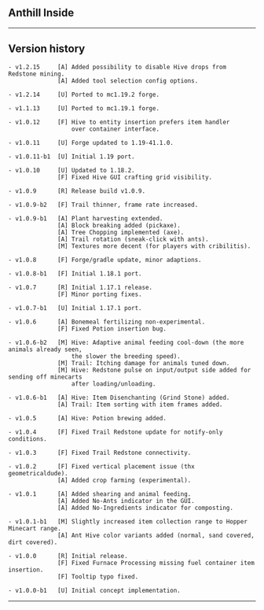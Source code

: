 
## Anthill Inside

----
## Version history

    - v1.2.15     [A] Added possibility to disable Hive drops from Redstone mining.
                  [A] Added tool selection config options.

    - v1.2.14     [U] Ported to mc1.19.2 forge.

    - v1.1.13     [U] Ported to mc1.19.1 forge.

    - v1.0.12     [F] Hive to entity insertion prefers item handler
                      over container interface.

    - v1.0.11     [U] Forge updated to 1.19-41.1.0.

    - v1.0.11-b1  [U] Initial 1.19 port.

    - v1.0.10     [U] Updated to 1.18.2.
                  [F] Fixed Hive GUI crafting grid visibility.

    - v1.0.9      [R] Release build v1.0.9.

    - v1.0.9-b2   [F] Trail thinner, frame rate increased.

    - v1.0.9-b1   [A] Plant harvesting extended.
                  [A] Block breaking added (pickaxe).
                  [A] Tree Chopping implemented (axe).
                  [A] Trail rotation (sneak-click with ants).
                  [M] Textures more decent (for players with cribilitis).

    - v1.0.8      [F] Forge/gradle update, minor adaptions.

    - v1.0.8-b1   [F] Initial 1.18.1 port.

    - v1.0.7      [R] Initial 1.17.1 release.
                  [F] Minor porting fixes.

    - v1.0.7-b1   [U] Initial 1.17.1 port.

    - v1.0.6      [A] Bonemeal fertilizing non-experimental.
                  [F] Fixed Potion insertion bug.

    - v1.0.6-b2   [M] Hive: Adaptive animal feeding cool-down (the more animals already seen,
                      the slower the breeding speed).
                  [M] Trail: Itching damage for animals tuned down.
                  [M] Hive: Redstone pulse on input/output side added for sending off minecarts
                      after loading/unloading.

    - v1.0.6-b1   [A] Hive: Item Disenchanting (Grind Stone) added.
                  [A] Trail: Item sorting with item frames added.

    - v1.0.5      [A] Hive: Potion brewing added.

    - v1.0.4      [F] Fixed Trail Redstone update for notify-only conditions.

    - v1.0.3      [F] Fixed Trail Redstone connectivity.

    - v1.0.2      [F] Fixed vertical placement issue (thx geometricaldude).
                  [A] Added crop farming (experimental).

    - v1.0.1      [A] Added shearing and animal feeding.
                  [A] Added No-Ants indicator in the GUI.
                  [A] Added No-Ingredients indicator for composting.

    - v1.0.1-b1   [M] Slightly increased item collection range to Hopper Minecart range.
                  [A] Ant Hive color variants added (normal, sand covered, dirt covered).

    - v1.0.0      [R] Initial release.
                  [F] Fixed Furnace Processing missing fuel container item insertion.
                  [F] Tooltip typo fixed.

    - v1.0.0-b1   [U] Initial concept implementation.

-----
